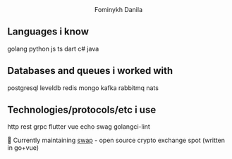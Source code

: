 <div style='text-align: center;'>
  Fominykh Danila
</div>

## Languages i know

golang python js ts dart c# java

## Databases and queues i worked with

postgresql leveldb redis mongo kafka rabbitmq nats 

## Technologies/protocols/etc i use

http rest grpc flutter vue echo swag golangci-lint 

🎯 Currently maintaining [swap](https://github.com/d1nch8g/swap) - open source crypto exchange spot (written in go+vue)

<!--
**d1nch8g/d1nch8g** is a ✨ _special_ ✨ repository because its `README.md` (this file) appears on your GitHub profile.

Here are some ideas to get you started:

- 🔭 I’m currently working on ...
- 🌱 I’m currently learning ...
- 👯 I’m looking to collaborate on ...
- 🤔 I’m looking for help with ...
- 💬 Ask me about ...
- 📫 How to reach me: ...
- 😄 Pronouns: ...
- ⚡ Fun fact: ...
-->
